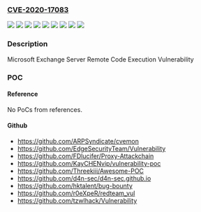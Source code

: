 ### [CVE-2020-17083](https://cve.mitre.org/cgi-bin/cvename.cgi?name=CVE-2020-17083)
![](https://img.shields.io/static/v1?label=Product&message=Microsoft%20Exchange%20Server%202013%20Cumulative%20Update%2023&color=blue)
![](https://img.shields.io/static/v1?label=Product&message=Microsoft%20Exchange%20Server%202016%20Cumulative%20Update%2017&color=blue)
![](https://img.shields.io/static/v1?label=Product&message=Microsoft%20Exchange%20Server%202016%20Cumulative%20Update%2018&color=blue)
![](https://img.shields.io/static/v1?label=Product&message=Microsoft%20Exchange%20Server%202019%20Cumulative%20Update%206&color=blue)
![](https://img.shields.io/static/v1?label=Product&message=Microsoft%20Exchange%20Server%202019%20Cumulative%20Update%207&color=blue)
![](https://img.shields.io/static/v1?label=Version&message=15.00.0%3C%20publication%20&color=brighgreen)
![](https://img.shields.io/static/v1?label=Version&message=15.01.0%3C%20publication%20&color=brighgreen)
![](https://img.shields.io/static/v1?label=Version&message=15.02.0%3C%20publication%20&color=brighgreen)
![](https://img.shields.io/static/v1?label=Vulnerability&message=Remote%20Code%20Execution&color=brighgreen)

### Description

Microsoft Exchange Server Remote Code Execution Vulnerability

### POC

#### Reference
No PoCs from references.

#### Github
- https://github.com/ARPSyndicate/cvemon
- https://github.com/EdgeSecurityTeam/Vulnerability
- https://github.com/FDlucifer/Proxy-Attackchain
- https://github.com/KayCHENvip/vulnerability-poc
- https://github.com/Threekiii/Awesome-POC
- https://github.com/d4n-sec/d4n-sec.github.io
- https://github.com/hktalent/bug-bounty
- https://github.com/r0eXpeR/redteam_vul
- https://github.com/tzwlhack/Vulnerability

